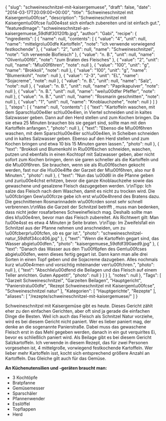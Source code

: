 {
    "slug": "schweineschnitzel-mit-kaisergemuese",
    "draft": false,
    "date": "2014-03-17T20:09:00+00:00",
    "title": "Schweineschnitzel mit Kaisergem\u00fcse",
    "description": "Schweineschnitzel mit Kaisergem\u00fcse l\u00e4sst sich einfach zubereiten und ist einfach gut.",
    "featuredImage": "schweineschnitzel-an-kaisergemuese_59dfdf30120fb.jpg",
    "author": "Gabi",
    "recipe": {
        "ingredients": [
            {
                "name": null,
                "contents": [
                    {
                        "value": "4",
                        "unit": null,
                        "name": "mittelgro\u00dfe Kartoffeln",
                        "note": "ich verwende vorwiegend festkochende"
                    },
                    {
                        "value": "2",
                        "unit": null,
                        "name": "Schweineschnitzel",
                        "note": "ich verwende Biofleisch"
                    },
                    {
                        "value": "n. B.",
                        "unit": null,
                        "name": "Oliven\u00f6l",
                        "note": "zum Braten des Fleisches"
                    },
                    {
                        "value": "2",
                        "unit": null,
                        "name": "M\u00f6hren",
                        "note": null
                    },
                    {
                        "value": "100",
                        "unit": "g",
                        "name": "Brokkoli",
                        "note": null
                    },
                    {
                        "value": "100",
                        "unit": "g",
                        "name": "Blumenkohl",
                        "note": null
                    },
                    {
                        "value": "2-3",
                        "unit": "EL",
                        "name": "Sojacreme",
                        "note": null
                    },
                    {
                        "value": "n. B.",
                        "unit": null,
                        "name": "Salz",
                        "note": null
                    },
                    {
                        "value": "n. B.",
                        "unit": null,
                        "name": "Paprikapulver",
                        "note": null
                    },
                    {
                        "value": "n. B.",
                        "unit": null,
                        "name": "wei\u00dfer Pfeffer",
                        "note": null
                    },
                    {
                        "value": "n. B.",
                        "unit": null,
                        "name": "Rosmarin geschnitten",
                        "note": null
                    },
                    {
                        "value": "1",
                        "unit": null,
                        "name": "Knoblauchzehe",
                        "note": null
                    }
                ]
            }
        ],
        "steps": [
            {
                "name": null,
                "contents": [
                    {
                        "text": "Kartoffeln waschen, mit dem Sparsch\u00e4ler sch\u00e4len, in Viertel schneiden und in kaltes Salzwasser geben. Dann auf den Herd stellen und zum Kochen bringen. Da sie etwa 25 Minuten brauchen bis sie gegart sind, sollte man mit den Kartoffeln anfangen.",
                        "photo": null
                    },
                    {
                        "text": "Ebenso die M\u00f6hren waschen, mit dem Sparsch\u00e4ler sch\u00e4len, in Scheiben schneiden und in kaltes Salzwasser geben. Ebenso auf den Herd stellen und zum Kochen bringen und etwa 10 bis 15 Minuten garen lassen.",
                        "photo": null
                    },
                    {
                        "text": "Brokkoli und Blumenkohl in R\u00f6schen schneiden, waschen, putzen und ebenfalls in einen Kochtopf mit Salzwasser geben, aber nicht sofort zum Kochen bringen, denn sie garen schneller als die Kartoffeln und die M\u00f6hren. Sie brauchen, wenn sie als R\u00f6schen gekocht werden, fast nur die H\u00e4lfte der Garzeit der M\u00f6hren, also nur 8 Minuten.",
                        "photo": null
                    },
                    {
                        "text": "Nun das \u00d6l in die Pfanne geben und zun\u00e4chst erhitzen, bevor die ganze Knoblauchzehe sowie das gewaschene und gesalzene Fleisch dazugegeben werden. \r\nTipp: Ich salze das Fleisch nach dem Waschen, damit es nicht zu trocken wird. Die \u00fcbrigen Gew\u00fcrze gebe ich erst w\u00e4hrend des Bratens dazu. Die geschnittenen Rosmarinnadeln w\u00fcrden sonst sehr schnell verbrennen.\r\nWas die Garzeit der Schnitzel betrifft , muss man bedenken, dass nicht jeder rosafarbenes Schweinefleisch mag. Deshalb sollte man dies  kl\u00e4ren, bevor man das Fleisch zubereitet. Als Richtwert gilt: Man l\u00e4sst es etwa 4 Minuten je Seite braten. \r\nTipp: Im Zweifelsfall ein Schnitzel aus der Pfanne nehmen und anschneiden, um zu \u00fcberpr\u00fcfen, ob es gar ist.",
                        "photo": "schweineschnitzel-natur_59dfdf34cc406.jpg"
                    },
                    {
                        "text": "Wenn die Kartoffeln gegart sind, das Wasser abgie\u00dfen.",
                        "photo": "kaisergemuese_59dfdf390aed9.jpg"
                    },
                    {
                        "text": "Danach das Wasser aus den T\u00f6pfen des Gem\u00fcses abgie\u00dfen, wenn dieses fertig gegart ist. Dann kann man alle drei Sorten in einen Topf geben und die Sojacreme dazugeben. Alles nochmals kurz w\u00e4rmen und vorsichtig miteinander verr\u00fchren.",
                        "photo": null
                    },
                    {
                        "text": "Abschlie\u00dfend die Beilagen und das Fleisch auf einem Teller anrichten. Guten Appetit!",
                        "photo": null
                    }
                ]
            }
        ],
        "notes": null
    },
    "Tags": [
        "Garzeit Schweineschnitzel",
        "Garzeiten Beilagen",
        "Hauptgericht",
        "Panierstra\u00dfe",
        "Rezept Schweineschnitzel mit Kaisergem\u00fcse",
        "Schweineschnitzel natur"
    ],
    "Kategorien": [
        "Hauptgerichte",
        "Rezepte"
    ],
    "aliases": [
        "\/rezepte\/schweineschnitzel-mit-kaisergemuese\/"
    ]
}

Schweineschnitzel mit Kaisergemüse gibt es heute. Dieses Gericht zählt eher zu den einfachen Gerichten, aber oft sind ja gerade die einfachen Dinge die Besten. Weil ich auch das Fleisch als Schnitzel Natur vorziehe, wird es bei diesem Gericht nicht paniert. Wer es lieber paniert mag, der denke an die sogenannte Panierstraße. Dabei muss das gewaschene Fleisch erst in das Mehl gegeben werden, danach in ein gut verquirltes Ei, bevor es schließlich paniert wird. Als Beilage gibt es bei diesem Gericht Salzkartoffeln. Ich verwende in diesem Rezept, das für zwei Personen vorgesehen ist, 4 mittelgroße, vorwiegend festkochende Kartoffeln. Wer lieber mehr Kartoffeln isst, kocht sich entsprechend größere Anzahl an Kartoffeln. Das Gleiche gilt auch für das Gemüse.

**An Küchenutensilien und -geräten braucht man:**

 * 3 Kochtöpfe
 * Bratpfanne
 * Gemüsemesser
 * Sparschäler
 * Pfannenwender
 * Esslöffel
 * Topflappen
 * Herd